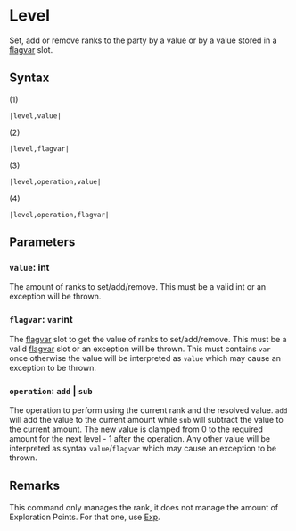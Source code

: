 # Level

Set, add or remove ranks to the party by a value or by a value stored in a [flagvar](../../../Flags%20arrays/flagvar.md) slot.

## Syntax

(1)

````
|level,value|
````

(2)

````
|level,flagvar|
````

(3)

````
|level,operation,value|
````

(4)

````
|level,operation,flagvar|
````

## Parameters

### `value`: int

The amount of ranks to set/add/remove. This must be a valid int or an exception will be thrown.

### `flagvar`: `var`int

The [flagvar](../../../Flags%20arrays/flagvar.md) slot to get the value of ranks to set/add/remove. This must be a valid [flagvar](../../../Flags%20arrays/flagvar.md) slot or an exception will be thrown. This must contains `var` once otherwise the value will be interpreted as `value` which may cause an exception to be thrown.

### `operation`: `add` | `sub`

The operation to perform using the current rank and the resolved value. `add` will add the value to the current amount while `sub` will subtract the value to the current amount. The new value is clamped from 0 to the required amount for the next level - 1 after the operation. Any other value will be interpreted as syntax `value`/`flagvar` which may cause an exception to be thrown.

## Remarks

This command only manages the rank, it does not manage the amount of Exploration Points. For that one, use [Exp](Exp.md).
